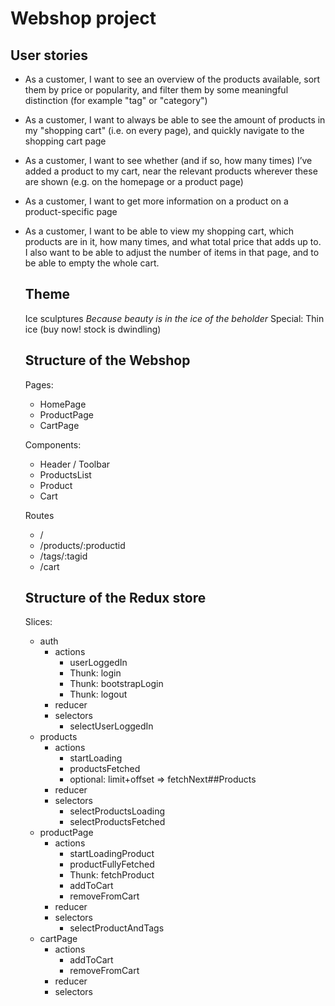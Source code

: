 # Webshop project

## User stories

- As a customer, I want to see an overview of the products available, sort
  them by price or popularity, and filter them by some meaningful distinction
  (for example "tag" or "category")

- As a customer, I want to always be able to see the amount of products in my
  "shopping cart" (i.e. on every page), and quickly navigate to the shopping cart page

- As a customer, I want to see whether (and if so, how many times) I’ve added
  a product to my cart, near the relevant products wherever these are shown
  (e.g. on the homepage or a product page)

- As a customer, I want to get more information on a product on a product-specific
  page

- As a customer, I want to be able to view my shopping cart, which products
  are in it, how many times, and what total price that adds up to. I also want to
  be able to adjust the number of items in that page, and to be able to empty
  the whole cart.

  ## Theme

  Ice sculptures
  _Because beauty is in the ice of the beholder_
  Special: Thin ice (buy now! stock is dwindling)

  ## Structure of the Webshop

  Pages:

  - HomePage
  - ProductPage
  - CartPage

  Components:

  - Header / Toolbar
  - ProductsList
  - Product
  - Cart

  Routes

  - /
  - /products/:productid
  - /tags/:tagid
  - /cart

  ## Structure of the Redux store

  Slices:

  - auth
    - actions
      - userLoggedIn
      - Thunk: login
      - Thunk: bootstrapLogin
      - Thunk: logout
    - reducer
    - selectors
      - selectUserLoggedIn
  - products
    - actions
      - startLoading
      - productsFetched
      - optional: limit+offset => fetchNext##Products
    - reducer
    - selectors
      - selectProductsLoading
      - selectProductsFetched
  - productPage
    - actions
      - startLoadingProduct
      - productFullyFetched
      - Thunk: fetchProduct
      - addToCart
      - removeFromCart
    - reducer
    - selectors
      - selectProductAndTags
  - cartPage
    - actions
      - addToCart
      - removeFromCart
    - reducer
    - selectors
